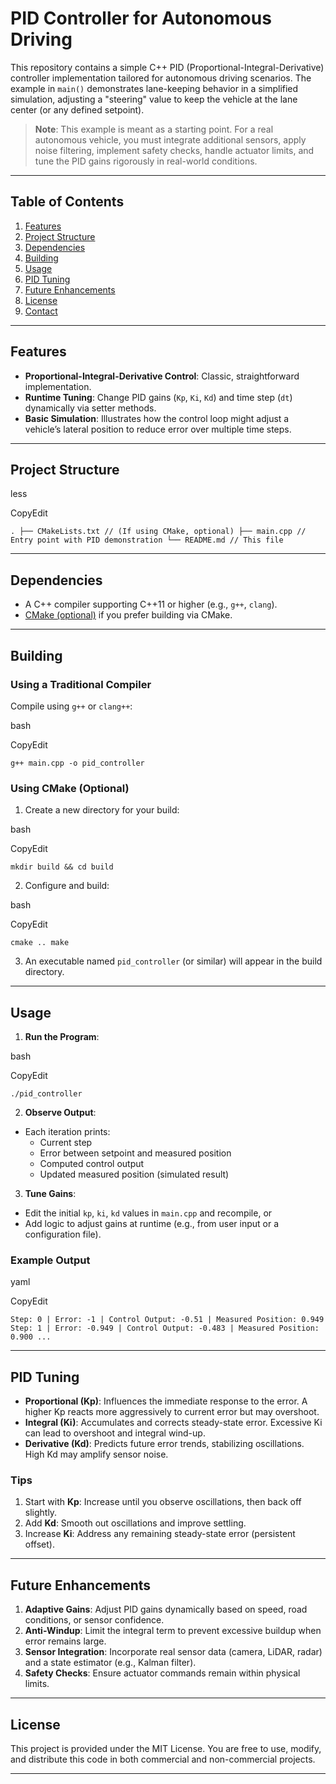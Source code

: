 # PID Controller for Autonomous Driving

This repository contains a simple C++ PID (Proportional-Integral-Derivative) controller implementation tailored for autonomous driving scenarios. The example in `main()` demonstrates lane-keeping behavior in a simplified simulation, adjusting a "steering" value to keep the vehicle at the lane center (or any defined setpoint).

> **Note**: This example is meant as a starting point. For a real autonomous vehicle, you must integrate additional sensors, apply noise filtering, implement safety checks, handle actuator limits, and tune the PID gains rigorously in real-world conditions.

---

## Table of Contents

1. [Features](#features)
2. [Project Structure](#project-structure)
3. [Dependencies](#dependencies)
4. [Building](#building)
5. [Usage](#usage)
6. [PID Tuning](#pid-tuning)
7. [Future Enhancements](#future-enhancements)
8. [License](#license)
9. [Contact](#contact)

---

## Features

- **Proportional-Integral-Derivative Control**: Classic, straightforward implementation.
- **Runtime Tuning**: Change PID gains (`Kp`, `Ki`, `Kd`) and time step (`dt`) dynamically via setter methods.
- **Basic Simulation**: Illustrates how the control loop might adjust a vehicle’s lateral position to reduce error over multiple time steps.

---

## Project Structure

less

CopyEdit

`.
├── CMakeLists.txt // (If using CMake, optional)
├── main.cpp // Entry point with PID demonstration
└── README.md // This file`

---

## Dependencies

- A C++ compiler supporting C++11 or higher (e.g., `g++`, `clang`).
- [CMake (optional)](https://cmake.org/) if you prefer building via CMake.

---

## Building

### Using a Traditional Compiler

Compile using `g++` or `clang++`:

bash

CopyEdit

`g++ main.cpp -o pid_controller`

### Using CMake (Optional)

1. Create a new directory for your build:
  
  bash
  
  CopyEdit
  
  `mkdir build && cd build`
  
2. Configure and build:
  
  bash
  
  CopyEdit
  
  `cmake ..
  make`
  
3. An executable named `pid_controller` (or similar) will appear in the build directory.
  

---

## Usage

1. **Run the Program**:
  
  bash
  
  CopyEdit
  
  `./pid_controller`
  
2. **Observe Output**:
  
  - Each iteration prints:
    - Current step
    - Error between setpoint and measured position
    - Computed control output
    - Updated measured position (simulated result)
3. **Tune Gains**:
  
  - Edit the initial `kp`, `ki`, `kd` values in `main.cpp` and recompile, or
  - Add logic to adjust gains at runtime (e.g., from user input or a configuration file).

### Example Output

yaml

CopyEdit

`Step: 0 | Error: -1 | Control Output: -0.51 | Measured Position: 0.949
Step: 1 | Error: -0.949 | Control Output: -0.483 | Measured Position: 0.900
...`

---

## PID Tuning

- **Proportional (Kp)**: Influences the immediate response to the error. A higher Kp reacts more aggressively to current error but may overshoot.
- **Integral (Ki)**: Accumulates and corrects steady-state error. Excessive Ki can lead to overshoot and integral wind-up.
- **Derivative (Kd)**: Predicts future error trends, stabilizing oscillations. High Kd may amplify sensor noise.

### Tips

1. Start with **Kp**: Increase until you observe oscillations, then back off slightly.
2. Add **Kd**: Smooth out oscillations and improve settling.
3. Increase **Ki**: Address any remaining steady-state error (persistent offset).

---

## Future Enhancements

1. **Adaptive Gains**: Adjust PID gains dynamically based on speed, road conditions, or sensor confidence.
2. **Anti-Windup**: Limit the integral term to prevent excessive buildup when error remains large.
3. **Sensor Integration**: Incorporate real sensor data (camera, LiDAR, radar) and a state estimator (e.g., Kalman filter).
4. **Safety Checks**: Ensure actuator commands remain within physical limits.

---

## License

This project is provided under the MIT License. You are free to use, modify, and distribute this code in both commercial and non-commercial projects.

---

